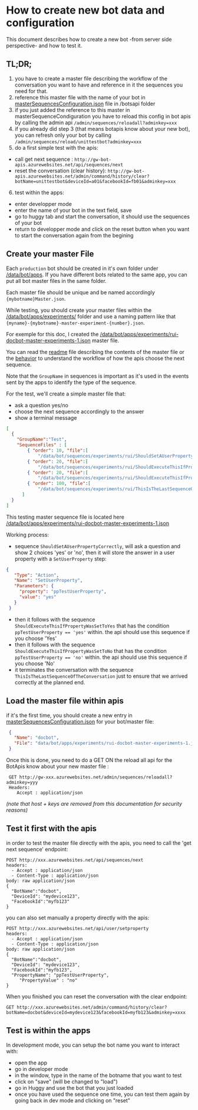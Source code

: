 How to create new bot data and configuration
============================================


This document describes how to create a new bot -from server side perspective- and how to test it.

TL;DR;
------

1. you have to create a master file describing the workflow of the conversation you want to have and reference in it the sequences you need for that.
2. reference this master file with the name of your bot in [masterSequencesConfiguration.json](https://github.com/GhostWording/gw-config-apis/blob/master/data/bot/apps/botapis/masterSequencesConfiguration.json) file in /botsapi folder
3. if you just added the reference to this master in masterSequenceCondiguration you have to reload this config in bot apis by calling the admin api `/admin/sequences/reloadall?adminkey=xxx`
4. if you already did step 3 (that means botapis know about your new bot), you can refresh only your bot by calling `/admin/sequences/reload/unittestbot?adminkey=xxx`
5. do a first simple test with the apis: 
  * call get next sequence : `http://gw-bot-apis.azurewebsites.net/api/sequences/next`
  * reset the conversation (clear history): `http://gw-bot-apis.azurewebsites.net/admin/command/history/clear?botName=unittestbot&deviceId=a01&facebookId=fb01&adminkey=xxx`
6. test within the apps:
  * enter developper mode
  * enter the name of your bot in the text field, save
  * go to huggy tab and start the conversation, it should use the sequences of your bot
  * return to developper mode and click on the reset button when you want to start the conversation again from the begining
  
  
  
Create your master File
--------------------------

Each `production` bot should be created in it's own folder under [/data/bot/apps](https://github.com/GhostWording/gw-config-apis/tree/master/data/bot/apps). If you have different bots related to the same app, you can put all bot master files in the same folder. 

Each master file should be unique and be named accordingly `{mybotname}Master.json`.

While testing, you should create your master files within the [/data/bot/apps/experiments/](https://github.com/GhostWording/gw-config-apis/tree/master/data/bot/apps/experiments) folder and use a naming pattern like that `{myname}-{mybotname}-master-experiment-{number}.json`.

For exemple for this doc, I created the [/data/bot/apps/experiments/rui-docbot-master-experiments-1.json](https://github.com/GhostWording/gw-config-apis/blob/master/data/bot/apps/experiments/rui-docbot-master-experiments-1.json) master file.

You can read the [readme](https://github.com/GhostWording/gw-config-apis/blob/master/data/bot/readme.md) file describing the contents of the master file or the [behavior](https://github.com/GhostWording/gw-config-apis/blob/master/data/bot/MasterSequenceBehavior.md) to understand the workflow of how the apis choose the next sequence.

Note that the `GroupName` in sequences is important as it's used in the events sent by the apps to identify the type of the sequence.

For the test, we'll create a simple master file that:
* ask a question yes/no
* choose the next sequence accordingly to the answer 
* show a terminal message

```json
[
  {
    "GroupName":"Test",
    "SequenceFiles" : [
        { "order": 10, "file":[
            "/data/bot/sequences/experiments/rui/ShouldSetAUserPropertyCorrectly1.json"]},
        { "order": 20, "file":[
            "/data/bot/sequences/experiments/rui/ShouldExecuteThisIfPropertyWasSetToYes.json"]},
        { "order": 20, "file":[
            "/data/bot/sequences/experiments/rui/ShouldExecuteThisIfPropertyWasSetToNo.json"]},
        { "order": 100, "file":[
            "/data/bot/sequences/experiments/rui/ThisIsTheLastSequenceOfTheConversation.json"]}
      ]
  }
]
```

This testing master sequence file is located here [/data/bot/apps/experiments/rui-docbot-master-experiments-1.json](https://github.com/GhostWording/gw-config-apis/blob/master/data/bot/apps/experiments/rui-docbot-master-experiments-1.json)


Working process:

* sequence `ShouldSetAUserPropertyCorrectly`, will ask a question and show 2 choices 'yes' or 'no', then it will store the answer in a user property with a `SetUserProperty` step:

```json
{
   "Type": "Action",
   "Name": "SetUserProperty",
   "Parameters": {
     "property": "ppTestUserProperty",
     "value": "yes"
   }
 }
```
* then it follows with the sequence `ShouldExecuteThisIfPropertyWasSetToYes` that has the condition `ppTestUserProperty == 'yes'` within. the api should use this sequence if you choose 'Yes' 
* then it follows with the sequence `ShouldExecuteThisIfPropertyWasSetToNo` that has the condition `ppTestUserProperty == 'no'` within. the api should use this sequence if you choose 'No' 
* it terminates the conversation with the sequence `ThisIsTheLastSequenceOfTheConversation` just to ensure that we arrived correctly at the planned end.


Load the master file within apis
--------------------------------

if it's the first time, you should create a new entry in [masterSequencesConfiguration.json](https://github.com/GhostWording/gw-config-apis/blob/master/data/bot/apps/botapis/masterSequencesConfiguration.json) for your bot/master file:

```json
 {
   "Name": "docbot",
   "File": "data/bot/apps/experiments/rui-docbot-master-experiments-1.json"
 }
```

Once this is done, you need to do a GET ON the reload all api for the BotApis know about your new master file :

```
 GET http://gw-xxx.azurewebsites.net/admin/sequences/reloadall?adminkey=yyy
 Headers: 
    Accept : application/json
```

_(note that host + keys are removed from this documentation for security reasons)_


Test it first with the apis
---------------------------

in order to test the master file directly with the apis, you need to call the 'get next sequence' endpoint:

``` 
POST http://xxx.azurewebsites.net/api/sequences/next
headers:
  - Accept : application/json
  - Content-Type : application/json
body: raw application/json
{
  "BotName":"docbot",
  "DeviceId": "mydevice123",
  "FacebookId":"myfb123"
}
```

you can also set manually a property directly with the apis:

```
POST http://xxx.azurewebsites.net/api/user/setproperty
headers:
  - Accept : application/json
  - Content-Type : application/json
body: raw application/json
{
  "BotName":"docbot",
  "DeviceId": "mydevice123",
  "FacebookId":"myfb123",
  "PropertyName": "ppTestUserProperty", 
	 "PropertyValue" : "no" 
}

```

When you finished you can reset the conversation with the clear endpoint:

```
GET http://xxx.azurewebsites.net/admin/command/history/clear?botName=docbot&deviceId=mydevice123&facebookId=myfb123&adminkey=xxxx

```


Test is within the apps
-----------------------

In development mode, you can setup the bot name you want to interact with:

- open the app
- go in developer mode
- in the window, type in the name of the botname that you want to test
- click on "save" (will be changed to "load")
- go in Huggy and use the bot that you just loaded
- once you have used the sequence one time, you can test them again by going back in dev mode and clicking on "reset"





